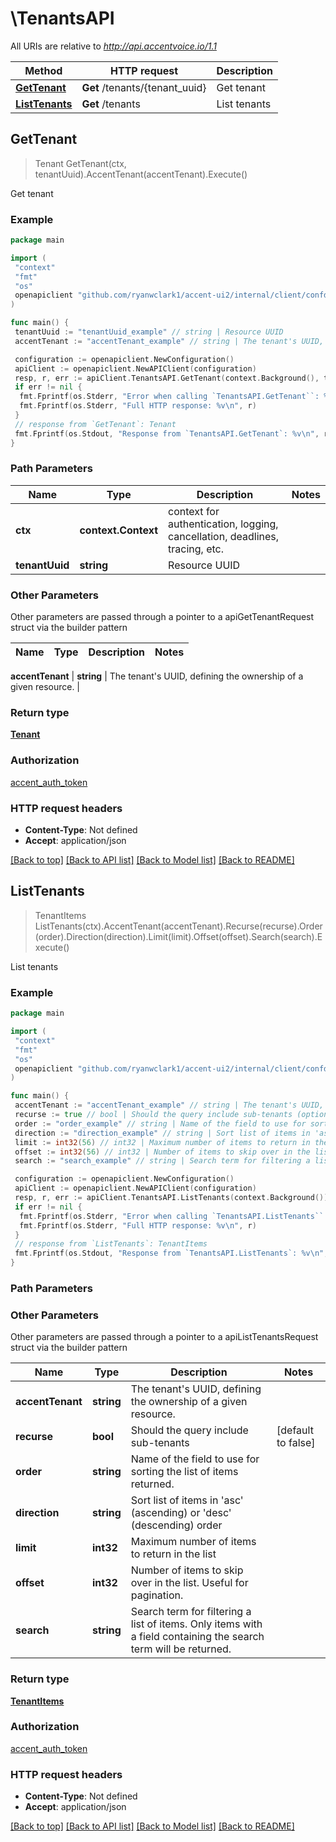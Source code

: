 # \TenantsAPI

All URIs are relative to *<http://api.accentvoice.io/1.1>*

Method | HTTP request | Description
------------- | ------------- | -------------
[**GetTenant**](TenantsAPI.md#GetTenant) | **Get** /tenants/{tenant_uuid} | Get tenant
[**ListTenants**](TenantsAPI.md#ListTenants) | **Get** /tenants | List tenants

## GetTenant

> Tenant GetTenant(ctx, tenantUuid).AccentTenant(accentTenant).Execute()

Get tenant

### Example

```go
package main

import (
 "context"
 "fmt"
 "os"
 openapiclient "github.com/ryanwclark1/accent-ui2/internal/client/confd"
)

func main() {
 tenantUuid := "tenantUuid_example" // string | Resource UUID
 accentTenant := "accentTenant_example" // string | The tenant's UUID, defining the ownership of a given resource. (optional)

 configuration := openapiclient.NewConfiguration()
 apiClient := openapiclient.NewAPIClient(configuration)
 resp, r, err := apiClient.TenantsAPI.GetTenant(context.Background(), tenantUuid).AccentTenant(accentTenant).Execute()
 if err != nil {
  fmt.Fprintf(os.Stderr, "Error when calling `TenantsAPI.GetTenant``: %v\n", err)
  fmt.Fprintf(os.Stderr, "Full HTTP response: %v\n", r)
 }
 // response from `GetTenant`: Tenant
 fmt.Fprintf(os.Stdout, "Response from `TenantsAPI.GetTenant`: %v\n", resp)
}
```

### Path Parameters

Name | Type | Description  | Notes
------------- | ------------- | ------------- | -------------
**ctx** | **context.Context** | context for authentication, logging, cancellation, deadlines, tracing, etc.
**tenantUuid** | **string** | Resource UUID |

### Other Parameters

Other parameters are passed through a pointer to a apiGetTenantRequest struct via the builder pattern

Name | Type | Description  | Notes
------------- | ------------- | ------------- | -------------

 **accentTenant** | **string** | The tenant&#39;s UUID, defining the ownership of a given resource. |

### Return type

[**Tenant**](Tenant.md)

### Authorization

[accent_auth_token](../README.md#accent_auth_token)

### HTTP request headers

- **Content-Type**: Not defined
- **Accept**: application/json

[[Back to top]](#) [[Back to API list]](../README.md#documentation-for-api-endpoints)
[[Back to Model list]](../README.md#documentation-for-models)
[[Back to README]](../README.md)

## ListTenants

> TenantItems ListTenants(ctx).AccentTenant(accentTenant).Recurse(recurse).Order(order).Direction(direction).Limit(limit).Offset(offset).Search(search).Execute()

List tenants

### Example

```go
package main

import (
 "context"
 "fmt"
 "os"
 openapiclient "github.com/ryanwclark1/accent-ui2/internal/client/confd"
)

func main() {
 accentTenant := "accentTenant_example" // string | The tenant's UUID, defining the ownership of a given resource. (optional)
 recurse := true // bool | Should the query include sub-tenants (optional) (default to false)
 order := "order_example" // string | Name of the field to use for sorting the list of items returned. (optional)
 direction := "direction_example" // string | Sort list of items in 'asc' (ascending) or 'desc' (descending) order (optional)
 limit := int32(56) // int32 | Maximum number of items to return in the list (optional)
 offset := int32(56) // int32 | Number of items to skip over in the list. Useful for pagination. (optional)
 search := "search_example" // string | Search term for filtering a list of items. Only items with a field containing the search term will be returned. (optional)

 configuration := openapiclient.NewConfiguration()
 apiClient := openapiclient.NewAPIClient(configuration)
 resp, r, err := apiClient.TenantsAPI.ListTenants(context.Background()).AccentTenant(accentTenant).Recurse(recurse).Order(order).Direction(direction).Limit(limit).Offset(offset).Search(search).Execute()
 if err != nil {
  fmt.Fprintf(os.Stderr, "Error when calling `TenantsAPI.ListTenants``: %v\n", err)
  fmt.Fprintf(os.Stderr, "Full HTTP response: %v\n", r)
 }
 // response from `ListTenants`: TenantItems
 fmt.Fprintf(os.Stdout, "Response from `TenantsAPI.ListTenants`: %v\n", resp)
}
```

### Path Parameters

### Other Parameters

Other parameters are passed through a pointer to a apiListTenantsRequest struct via the builder pattern

Name | Type | Description  | Notes
------------- | ------------- | ------------- | -------------
 **accentTenant** | **string** | The tenant&#39;s UUID, defining the ownership of a given resource. |
 **recurse** | **bool** | Should the query include sub-tenants | [default to false]
 **order** | **string** | Name of the field to use for sorting the list of items returned. |
 **direction** | **string** | Sort list of items in &#39;asc&#39; (ascending) or &#39;desc&#39; (descending) order |
 **limit** | **int32** | Maximum number of items to return in the list |
 **offset** | **int32** | Number of items to skip over in the list. Useful for pagination. |
 **search** | **string** | Search term for filtering a list of items. Only items with a field containing the search term will be returned. |

### Return type

[**TenantItems**](TenantItems.md)

### Authorization

[accent_auth_token](../README.md#accent_auth_token)

### HTTP request headers

- **Content-Type**: Not defined
- **Accept**: application/json

[[Back to top]](#) [[Back to API list]](../README.md#documentation-for-api-endpoints)
[[Back to Model list]](../README.md#documentation-for-models)
[[Back to README]](../README.md)
